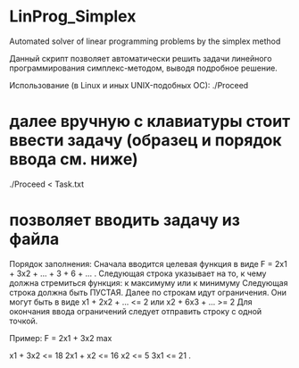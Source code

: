 # LinProg_Simplex
Automated solver of linear programming problems by the simplex method

Данный скрипт позволяет автоматически решить задачи линейного программирования симплекс-методом, выводя подробное решение.

Использование (в Linux и иных UNIX-подобных ОС):
./Proceed
# далее вручную с клавиатуры стоит ввести задачу (образец и порядок ввода см. ниже)
./Proceed < Task.txt
# позволяет вводить задачу из файла


Порядок заполнения:
Сначала вводится целевая функция в виде F = 2x1 + 3x2 + ... + 3 + 6 + ... .
Следующая строка указывает на то, к чему должна стремиться функция: к максимуму или к минимуму
Следующая строка должна быть ПУСТАЯ.
Далее по строкам идут ограничения. Они могут быть в виде x1 + 2x2 + ... <= 2 или x2 + 6x3 + ... >= 2
Для окончания ввода ограничений следует отправить строку с одной точкой.

Пример:
F = 2x1 + 3x2
max

x1 + 3x2 <= 18
2x1 + x2 <= 16
x2 <= 5
3x1 <= 21
.
